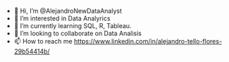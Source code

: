 - 👋 Hi, I’m @AlejandroNewDataAnalyst
- 👀 I’m interested in Data Analyrics
- 🌱 I’m currently learning SQL, R, Tableau.
- 💞️ I’m looking to collaborate on Data Analisis
- 📫 How to reach me https://www.linkedin.com/in/alejandro-tello-flores-29b54414b/

<!---
Data Analyst Portfolio Project Repository
This Repository will hold all of the code and queries from the Portfolio Projects we create.
--->
